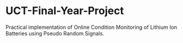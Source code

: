 # UCT-Final-Year-Project
Practical implementation of Online Condition Monitoring of Lithium Ion Batteries using Pseudo Random Signals.

